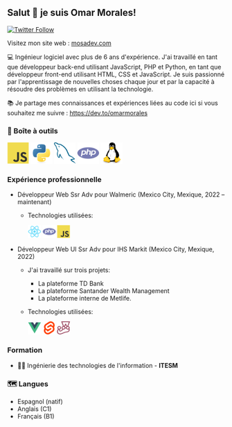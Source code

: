 ## Salut 👋 je suis Omar Morales!

[![Twitter Follow](https://img.shields.io/twitter/follow/omsamoib?style=social)](https://twitter.com/omsamoib)

Visitez mon site web : [mosadev.com](https://mosadev.com)

💻 Ingénieur logiciel avec plus de 6 ans d'expérience. J'ai travaillé en tant que développeur back-end utilisant JavaScript, PHP et Python, en tant que développeur front-end utilisant HTML, CSS et JavaScript.
Je suis passionné par l'apprentissage de nouvelles choses chaque jour et par la capacité à résoudre des problèmes en utilisant la technologie.

📚 Je partage mes connaissances et expériences liées au code ici si vous souhaitez me suivre : https://dev.to/omarmorales

### 🧰 Boîte à outils
<img src="https://github.com/devicons/devicon/blob/master/icons/javascript/javascript-original.svg" alt="js logo" width="50" height="50"> <img src="https://github.com/devicons/devicon/blob/master/icons/python/python-original.svg" alt="python logo" height="50"> <img src="https://github.com/devicons/devicon/blob/master/icons/mysql/mysql-original.svg" alt="mysql" width="50" height="50"> <img src="https://github.com/devicons/devicon/blob/master/icons/php/php-plain.svg" alt="php" width="50" height="50"> <img src="https://github.com/devicons/devicon/blob/master/icons/linux/linux-original.svg" alt="linux" width="50" height="50">

### Expérience professionnelle
- Développeur Web Ssr Adv pour Walmeric (Mexico City, Mexique, 2022 – maintenant)
   - Technologies utilisées:
   
      <img src="https://github.com/devicons/devicon/blob/master/icons/react/react-original.svg" alt="react" width="30" height="30"> <img src="https://github.com/devicons/devicon/blob/master/icons/php/php-plain.svg" alt="php" width="30" height="30"> <img src="https://github.com/devicons/devicon/blob/master/icons/javascript/javascript-original.svg" alt="svelte" width="30" height="30">
- Développeur Web UI Ssr Adv pour IHS Markit (Mexico City, Mexique, 2022)
  - J'ai travaillé sur trois projets:
    - La plateforme TD Bank
    - La plateforme Santander Wealth Management
    - La plateforme interne de Metlife.
   - Technologies utilisées:
   
      <img src="https://github.com/devicons/devicon/blob/master/icons/vuejs/vuejs-original.svg" alt="vue" width="30" height="30"> <img src="https://github.com/devicons/devicon/blob/master/icons/svelte/svelte-original.svg" alt="svelte" width="30" height="30"> <img src="https://github.com/devicons/devicon/blob/master/icons/jest/jest-plain.svg" alt="svelte" width="30" height="30">
      
### Formation

- 👨‍🎓 Ingénierie des technologies de l'information - **ITESM**

### 🗺️ Langues
- Espagnol (natif)
- Anglais (C1)
- Français (B1)







<!--
**omarmorales/omarmorales** is a ✨ _special_ ✨ repository because its `README.md` (this file) appears on your GitHub profile.

Here are some ideas to get you started:

- 🔭 Je travaille actuellement en tant que développeur de logiciels chez Globant. Travailler principalement avec Javascipt et PHP
- 🌱 I’m currently learning ...
- 👯 I’m looking to collaborate on ...
- 🤔 I’m looking for help with ...
- 💬 Ask me about ...
- 📫 How to reach me: ...
- 😄 Pronouns: ...
- ⚡ Fun fact: ...
-->
